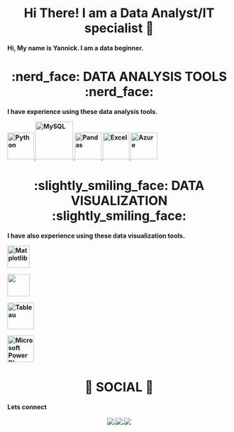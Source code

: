 <div align="center"> <h1 align="center"> Hi There! I am a Data Analyst/IT specialist 👋 </h1> </div> 
 
<b>Hi, My name is Yannick. I am a data beginner.<b> 
 
 
 
<p></p> 
 
<div align="center"> <h1 align="center"> :nerd_face:	 DATA ANALYSIS TOOLS :nerd_face: </h1> </div> 
 
 
 
<b> I have experience using these data analysis tools. <b> 
 
<p align="center"> 
 
<a href="#" target="_blank">  <img src="https://www.python.org/static/community_logos/python-logo.png" alt="Python" height="60"/> </a>
<a href="#" target="_blank"> <img src="https://www.mysql.com/common/logos/logo-mysql-170x115.png" alt="MySQL" height="85"/> </a>
<a href="#" target="_blank"> <img src="https://upload.wikimedia.org/wikipedia/commons/thumb/e/ed/Pandas_logo.svg/2560px-Pandas_logo.svg.png" alt="Pandas" height="60"/> </a>
<a href="#" target="_blank"> <img src="https://upload.wikimedia.org/wikipedia/commons/thumb/3/34/Microsoft_Office_Excel_%282019%E2%80%93present%29.svg/512px-Microsoft_Office_Excel_%282019%E2%80%93present%29.svg.png" alt="Excel" height="60"/> </a>
<a href="#" target="_blank"> <img src="https://upload.wikimedia.org/wikipedia/commons/thumb/a/a8/Microsoft_Azure_Logo.svg/187px-Microsoft_Azure_Logo.svg.png" alt="Azure" height="60"/> </a>

 
 
</p> 
 
</p> 
 
 
 
<div align="center"> <h1 align="center"> :slightly_smiling_face: DATA VISUALIZATION :slightly_smiling_face:	</h1> </div> 
 
 
 
<b> I have also experience using these data visualization tools. <b> 
 
 
 
<p align="center"> 
 
<a href="#" target="_blank"> <img src="https://matplotlib.org/stable/_images/sphx_glr_logos2_003.png" alt="Matplotlib" height="50"/> </a> 
 
<a href="#" target="_blank"> <img src="https://seaborn.pydata.org/_static/logo-wide-lightbg.svg" height="50"/> </a> 
 
<a href="#" target="_blank"> <img src="https://upload.wikimedia.org/wikipedia/en/thumb/0/06/Tableau_logo.svg/1920px-Tableau_logo.svg.png" alt="Tableau" height="60"/> </a> 
 
<a href="#" target="_blank"> <img src="https://insightsoftware.com/wp-content/uploads/2018/03/blog-microsoft-power-bi-solid-color.jpg" alt="Microsoft Power BI" height="60"/> </a> 
 
</p> 
 
 
 
<div align="center"> <h1 align="center"> 👨 SOCIAL 👩 </h1> </div> 
 
<b>Lets connect</b> 
 
<p align="center"> 
 
 
 
<a href="https://www.linkedin.com/in/www.linkedin.com/in/yannick-akanni-71301a28a/ " > 
 
  <img align="center" src="https://img.shields.io/badge/linkedin-%230077B5.svg?&style=for-the-badge&logo=linkedin&logoColor=white" /> 
 
</a> 
 
 
 
<a href="https://public.tableau.com/app/profile/yannick.akanni/vizzes">   
 
  <img align="center" src="https://img.shields.io/badge/-Tableau-1e376b?style=for-the-badge&logo=tableau&logoColor=white"  /> 
 
</a> 
 
 
 
<a href="mailto:akanniyannick14@gmail.com ">   
 
  <img align="center" src="https://img.shields.io/badge/gmail-f1f2f6.svg?&style=for-the-badge&logo=gmail&logoColor=red"  /> 
 
</a> 
 
 
 
</p> 
 
 
 


